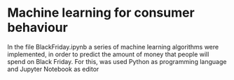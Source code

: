 # Machine learning for consumer behaviour 

In the file  BlackFriday.ipynb a series of machine learning algorithms were implemented, in order to predict the amount of money that people will spend on Black Friday.  For this, was used Python as programming language and Jupyter Notebook as editor
